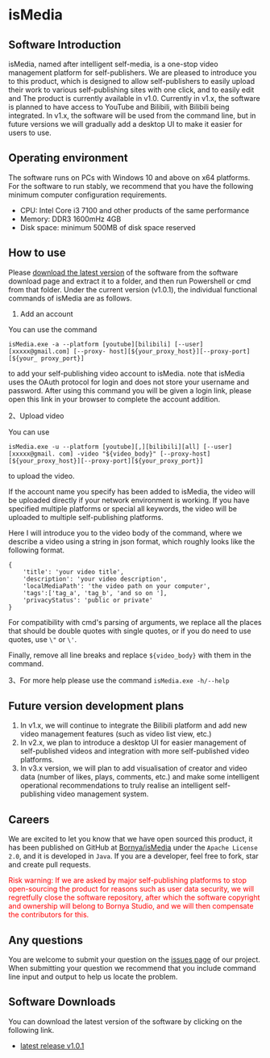 # isMedia

## Software Introduction
isMedia, named after intelligent self-media, is a one-stop video management platform for self-publishers. We are pleased to introduce you to this product, which is designed to allow self-publishers to easily upload their work to various self-publishing sites with one click, and to easily edit and The product is currently available in v1.0. Currently in v1.x, the software is planned to have access to YouTube and Bilibili, with Bilibili being integrated. In v1.x, the software will be used from the command line, but in future versions we will gradually add a desktop UI to make it easier for users to use.

## Operating environment
The software runs on PCs with Windows 10 and above on x64 platforms. For the software to run stably, we recommend that you have the following minimum computer configuration requirements.
- CPU: Intel Core i3 7100 and other products of the same performance 
- Memory: DDR3 1600mHz 4GB
- Disk space: minimum 500MB of disk space reserved

## How to use

Please [download the latest version](https://github.com/Bornya/isMedia/releases) of the software from the software download page and extract it to a folder, and then run Powershell or cmd from that folder.
Under the current version (v1.0.1), the individual functional commands of isMedia are as follows.

1. Add an account

You can use the command
```
isMedia.exe -a --platform [youtube][bilibili] [--user] [xxxxx@gmail.com] [--proxy- host][${your_proxy_host}][--proxy-port][${your_ proxy_port}]
```
to add your self-publishing video account to isMedia. note that isMedia uses the OAuth protocol for login and does not store your username and password. After using this command you will be given a login link, please open this link in your browser to complete the account addition.

2、Upload video

You can use
```
isMedia.exe -u --platform [youtube][,][bilibili][all] [--user] [xxxxx@gmail. com] -video "${video_body}" [--proxy-host][${your_proxy_host}][--proxy-port][${your_proxy_port}]
```
to upload the video. 

If the account name you specify has been added to isMedia, the video will be uploaded directly if your network environment is working. If you have specified multiple platforms or special all keywords, the video will be uploaded to multiple self-publishing platforms.

Here I will introduce you to the video body of the command, where we describe a video using a string in json format, which roughly looks like the following format.
```
{
 	'title': 'your video title', 
 	'description': 'your video description', 
 	'localMediaPath': 'the video path on your computer', 
 	'tags':['tag_a', 'tag_b', 'and so on '], 
 	'privacyStatus': 'public or private'
}
```
For compatibility with cmd's parsing of arguments, we replace all the places that should be double quotes with single quotes, or if you do need to use quotes, use 
```\"``` or ```\'```. 

Finally, remove all line breaks and replace ```${video_body}``` with them in the command.

3、For more help please use the command ```isMedia.exe -h/--help```
 
## Future version development plans

1.	In v1.x, we will continue to integrate the Bilibili platform and add new video management features (such as video list view, etc.)
2.	In v2.x, we plan to introduce a desktop UI for easier management of self-published videos and integration with more self-published video platforms.
3.	In v3.x version, we will plan to add visualisation of creator and video data (number of likes, plays, comments, etc.) and make some intelligent operational recommendations to truly realise an intelligent self-publishing video management system.

## Careers

We are excited to let you know that we have open sourced this product, it has been published on GitHub at [Bornya/isMedia](https://github.com/Bornya/isMedia) under the ```Apache License 2.0```, and it is developed in ```Java```. If you are a developer, feel free to fork, star and create pull requests.

<font color=FF0000>Risk warning: If we are asked by major self-publishing platforms to stop open-sourcing the product for reasons such as user data security, we will regretfully close the software repository, after which the software copyright and ownership will belong to Bornya Studio, and we will then compensate the contributors for this.</font>

## Any questions

You are welcome to submit your question on the [issues page](https://github.com/Bornya/isMedia/issues) of our project. When submitting your question we recommend that you include command line input and output to help us locate the problem.

## Software Downloads

You can download the latest version of the software by clicking on the following link. 
- [latest release v1.0.1](https://github.com/Bornya/isMedia/releases)


